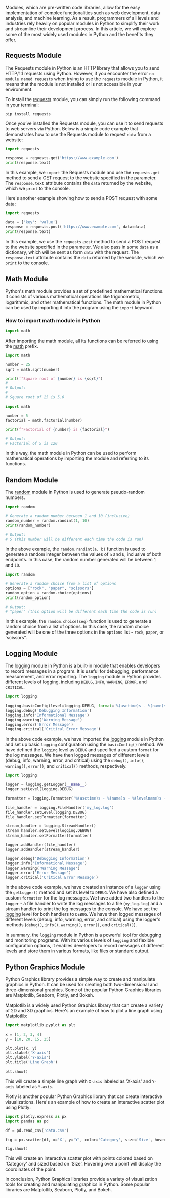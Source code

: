 Modules, which are pre-written code libraries, allow for the easy implementation of complex functionalities such as web development, data analysis, and machine learning. As a result, programmers of all levels and industries rely heavily on popular modules in Python to simplify their work and streamline their development process. In this article, we will explore some of the most widely used modules in Python and the benefits they offer.  
  
## Requests Module  

The Requests module in Python is an HTTP library that allows you to send HTTP/1.1 requests using Python. However, if you encounter the error `no module named requests` when trying to use the `requests` module in Python, it means that the module is not installed or is not accessible in your environment.

To install the [requests](https://pypi.org/project/requests/) module, you can simply run the following command in your terminal:

```shell
pip install requests
```

Once you’ve installed the Requests module, you can use it to send requests to web servers via Python. Below is a simple code example that demonstrates how to use the Requests module to request `data` from a website:

```python
import requests

response = requests.get('https://www.example.com')
print(response.text)
```

In this example, we `import` the Requests module and use the `requests.get` method to send a GET request to the website specified in the parameter. The `response.text` attribute contains the `data` returned by the website, which we `print` to the console.

Here's another example showing how to send a POST request with some data:

```python
import requests

data = {'key': 'value'}
response = requests.post('https://www.example.com', data=data)
print(response.text)
```

In this example, we use the `requests.post` method to send a POST request to the website specified in the parameter. We also pass in some `data` as a dictionary, which will be sent as form `data` with the request. The `response.text` attribute contains the `data` returned by the website, which we `print` to the console.  
  
## Math Module  

Python's math module provides a set of predefined mathematical functions. It consists of various mathematical operations like trigonometric, logarithmic, and other mathematical functions. The math module in Python can be used by importing it into the program using the `import` keyword.

### How to import math module in Python

```python
import math
```

After importing the math module, all its functions can be referred to using the [math](https://docs.python.org/3/library/math.html) prefix.

```python
import math

number = 25
sqrt = math.sqrt(number)

print(f"Square root of {number} is {sqrt}")
# 
# Output:
# 
# Square root of 25 is 5.0
```

```python
import math

number = 5
factorial = math.factorial(number)

print(f"Factorial of {number} is {factorial}")

# Output:
# Factorial of 5 is 120
```

In this way, the math module in Python can be used to perform mathematical operations by importing the module and referring to its functions.  
  
## Random Module  

The [random](https://docs.python.org/3/library/random.html) module in Python is used to generate pseudo-random numbers. 

```python
import random

# Generate a random number between 1 and 10 (inclusive)
random_number = random.randint(1, 10)
print(random_number)

# Output:
# 5 (this number will be different each time the code is run)
```

In the above example, the `random.randint(a, b)` function is used to generate a random integer between the values of `a` and `b`, inclusive of both endpoints. In this case, the random number generated will be between `1` and `10`.

```python
import random

# Generate a random choice from a list of options
options = ["rock", "paper", "scissors"]
random_option = random.choice(options)
print(random_option)

# Output:
# "paper" (this option will be different each time the code is run)
```

In this example, the `random.choice(seq)` function is used to generate a random choice from a list of options. In this case, the random choice generated will be one of the three options in the `options` list - `rock`, `paper`, or `scissors".  
  
## Logging Module  

The [logging](https://docs.python.org/3/library/logging.html) module in Python is a built-in module that enables developers to record messages in a program. It is useful for debugging, performance measurement, and error reporting. The `logging` module in Python provides different levels of logging, including `DEBUG`, `INFO`, `WARNING`, `ERROR`, and `CRITICAL`.

```python
import logging

logging.basicConfig(level=logging.DEBUG, format='%(asctime)s - %(name)s - %(levelname)s - %(message)s')
logging.debug('Debugging Information')
logging.info('Informational Message')
logging.warning('Warning Message')
logging.error('Error Message')
logging.critical('Critical Error Message')
```

In the above code example, we have imported the [logging](https://docs.python.org/3/library/logging.html) module in Python and set up basic `logging` configuration using the `basicConfig()` method. We have defined the `logging` level as `DEBUG` and specified a custom `format` for the log messages. We have then logged messages of different levels (debug, info, warning, error, and critical) using the `debug()`, `info()`, `warning()`, `error()`, and `critical()` methods, respectively.

```python
import logging

logger = logging.getLogger(__name__)
logger.setLevel(logging.DEBUG)

formatter = logging.Formatter('%(asctime)s - %(name)s - %(levelname)s - %(message)s')

file_handler = logging.FileHandler('my_log.log')
file_handler.setLevel(logging.DEBUG)
file_handler.setFormatter(formatter)

stream_handler = logging.StreamHandler()
stream_handler.setLevel(logging.DEBUG)
stream_handler.setFormatter(formatter)

logger.addHandler(file_handler)
logger.addHandler(stream_handler)

logger.debug('Debugging Information')
logger.info('Informational Message')
logger.warning('Warning Message')
logger.error('Error Message')
logger.critical('Critical Error Message')
```

In the above code example, we have created an instance of a `logger` using the `getLogger()` method and set its level to `DEBUG`. We have also defined a custom `formatter` for the log messages. We have added two handlers to the `logger` - a file handler to write the log messages to a file (`my_log.log`) and a stream handler to print the log messages to the console. We have set the [logging](https://docs.python.org/3/library/logging.html) level for both handlers to `DEBUG`. We have then logged messages of different levels (debug, info, warning, error, and critical) using the logger's methods (`debug()`, `info()`, `warning()`, `error()`, and `critical()`). 

In summary, the `logging` module in Python is a powerful tool for debugging and monitoring programs. With its various levels of `logging` and flexible configuration options, it enables developers to record messages of different levels and store them in various formats, like files or standard output.  
  
## Python Graphics Module  

Python Graphics library provides a simple way to create and manipulate graphics in Python. It can be used for creating both two-dimensional and three-dimensional graphics. Some of the popular Python Graphics libraries are Matplotlib, Seaborn, Plotly, and Bokeh.

Matplotlib is a widely used Python Graphics library that can create a variety of 2D and 3D graphics. Here's an example of how to plot a line graph using Matplotlib:

```python
import matplotlib.pyplot as plt

x = [1, 2, 3, 4]
y = [10, 20, 15, 25]

plt.plot(x, y)
plt.xlabel('X-axis')
plt.ylabel('Y-axis')
plt.title('Line Graph')

plt.show()
```

This will create a simple line graph with `X-axis` labeled as 'X-axis' and `Y-axis` labeled as `Y-axis`.

Plotly is another popular Python Graphics library that can create interactive visualizations. Here's an example of how to create an interactive scatter plot using Plotly:

```python
import plotly.express as px
import pandas as pd

df = pd.read_csv('data.csv')

fig = px.scatter(df, x='X', y='Y', color='Category', size='Size', hover_data=['X', 'Y'])

fig.show()
```

This will create an interactive scatter plot with points colored based on 'Category' and sized based on 'Size'. Hovering over a point will display the coordinates of the point. 

In conclusion, Python Graphics libraries provide a variety of visualization tools for creating and manipulating graphics in Python. Some popular libraries are Matplotlib, Seaborn, Plotly, and Bokeh.  
